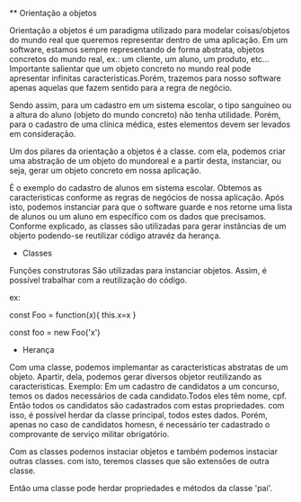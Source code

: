** Orientação a objetos

Orientação a objetos é um paradigma utilizado para modelar coisas/objetos do mundo real que queremos representar dentro de uma aplicação.
Em um software, estamos sempre representando de forma abstrata, objetos concretos do mundo real, ex.: um cliente, um aluno, um produto, etc...
Importante salientar que um objeto concreto no mundo real pode apresentar infinitas caracteristicas.Porém, trazemos para nosso software apenas aquelas que fazem sentido para a regra de negócio.

Sendo assim, para um cadastro em um sistema escolar, o tipo sanguíneo ou a altura do aluno (objeto do mundo concreto) não tenha utilidade. Porém, para o cadastro de uma clínica médica, estes elementos devem ser levados em consideração.

Um dos pilares da orientação a objetos é a classe.
com ela, podemos criar uma abstração de um objeto do mundoreal e a partir desta, instanciar, ou seja, gerar um objeto concreto em nossa aplicação.

É o exemplo do cadastro de alunos em sistema escolar.
Obtemos as caracteristicas conforme as regras de negócios de nossa aplicação.
Após isto, podemos instanciar para que o software guarde e nos retorne uma lista de alunos ou um aluno em específico com os dados que precisamos.
Conforme explicado, as classes são utilizadas para gerar instâncias de um objerto podendo-se reutilizar código atravéz da herança.


* Classes

Funções construtoras
 São utilizadas para instanciar objetos. Assim, é possível trabalhar com a reutilização do código.

 ex:

 const Foo = function(x){
  this.x=x
 }

 const foo = new Foo('x')


 * Herança

 Com uma classe, podemos implemantar as caracteristicas abstratas de um objeto. Apartir, dela, podemos gerar diversos objetor reutilizando as caracteristicas.
 Exemplo:
 Em um cadastro de candidatos a um concurso, temos os dados necessários de cada candidato.Todos eles têm nome, cpf. Então todos os candidatos são cadastrados com estas propriedades. com isso, é possível herdar da classe principal, todos estes dados.
 Porém, apenas no caso de candidatos homesn, é necessário ter cadastrado o comprovante de serviço militar obrigatório.

 Com as classes podemos instaciar objetos e também podemos instaciar outras classes. com isto, teremos classes que são extensões de outra classe.
 
 Então uma classe pode herdar propriedades e métodos da classe 'pai'.
 